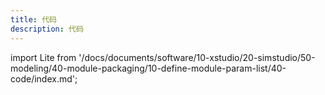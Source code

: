 ```yaml
---
title: 代码
description: 代码
---
```


import Lite from '/docs/documents/software/10-xstudio/20-simstudio/50-modeling/40-module-packaging/10-define-module-param-list/40-code/index.md';

<Lite />